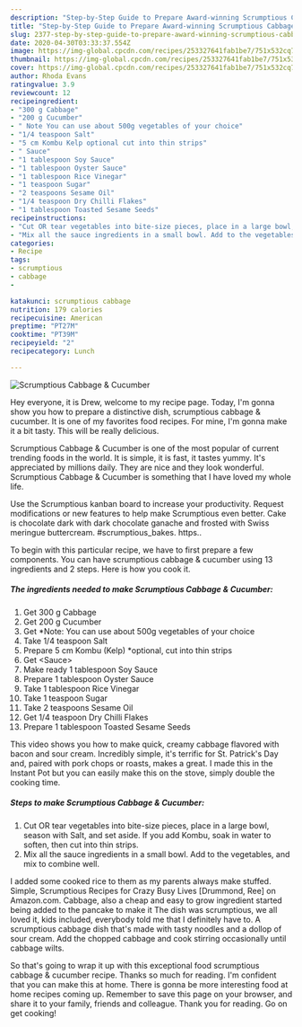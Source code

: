 ```yaml
---
description: "Step-by-Step Guide to Prepare Award-winning Scrumptious Cabbage &amp;amp; Cucumber"
title: "Step-by-Step Guide to Prepare Award-winning Scrumptious Cabbage &amp;amp; Cucumber"
slug: 2377-step-by-step-guide-to-prepare-award-winning-scrumptious-cabbage-and-amp-cucumber
date: 2020-04-30T03:33:37.554Z
image: https://img-global.cpcdn.com/recipes/253327641fab1be7/751x532cq70/scrumptious-cabbage-cucumber-recipe-main-photo.jpg
thumbnail: https://img-global.cpcdn.com/recipes/253327641fab1be7/751x532cq70/scrumptious-cabbage-cucumber-recipe-main-photo.jpg
cover: https://img-global.cpcdn.com/recipes/253327641fab1be7/751x532cq70/scrumptious-cabbage-cucumber-recipe-main-photo.jpg
author: Rhoda Evans
ratingvalue: 3.9
reviewcount: 12
recipeingredient:
- "300 g Cabbage"
- "200 g Cucumber"
- " Note You can use about 500g vegetables of your choice"
- "1/4 teaspoon Salt"
- "5 cm Kombu Kelp optional cut into thin strips"
- " Sauce"
- "1 tablespoon Soy Sauce"
- "1 tablespoon Oyster Sauce"
- "1 tablespoon Rice Vinegar"
- "1 teaspoon Sugar"
- "2 teaspoons Sesame Oil"
- "1/4 teaspoon Dry Chilli Flakes"
- "1 tablespoon Toasted Sesame Seeds"
recipeinstructions:
- "Cut OR tear vegetables into bite-size pieces, place in a large bowl, season with Salt, and set aside. If you add Kombu, soak in water to soften, then cut into thin strips."
- "Mix all the sauce ingredients in a small bowl. Add to the vegetables, and mix to combine well."
categories:
- Recipe
tags:
- scrumptious
- cabbage
- 

katakunci: scrumptious cabbage  
nutrition: 179 calories
recipecuisine: American
preptime: "PT27M"
cooktime: "PT39M"
recipeyield: "2"
recipecategory: Lunch

---
```



![Scrumptious Cabbage &amp; Cucumber](https://img-global.cpcdn.com/recipes/253327641fab1be7/751x532cq70/scrumptious-cabbage-cucumber-recipe-main-photo.jpg)

Hey everyone, it is Drew, welcome to my recipe page. Today, I'm gonna show you how to prepare a distinctive dish, scrumptious cabbage &amp; cucumber. It is one of my favorites food recipes. For mine, I'm gonna make it a bit tasty. This will be really delicious.

Scrumptious Cabbage &amp; Cucumber is one of the most popular of current trending foods in the world. It is simple, it is fast, it tastes yummy. It's appreciated by millions daily. They are nice and they look wonderful. Scrumptious Cabbage &amp; Cucumber is something that I have loved my whole life.

Use the Scrumptious kanban board to increase your productivity. Request modifications or new features to help make Scrumptious even better. Cake is chocolate dark with dark chocolate ganache and frosted with Swiss meringue buttercream. #scrumptious_bakes. https..


To begin with this particular recipe, we have to first prepare a few components. You can have scrumptious cabbage &amp; cucumber using 13 ingredients and 2 steps. Here is how you cook it.

<!--inarticleads1-->

##### The ingredients needed to make Scrumptious Cabbage &amp; Cucumber:

1. Get 300 g Cabbage
1. Get 200 g Cucumber
1. Get  *Note: You can use about 500g vegetables of your choice
1. Take 1/4 teaspoon Salt
1. Prepare 5 cm Kombu (Kelp) *optional, cut into thin strips
1. Get  &lt;Sauce&gt;
1. Make ready 1 tablespoon Soy Sauce
1. Prepare 1 tablespoon Oyster Sauce
1. Take 1 tablespoon Rice Vinegar
1. Take 1 teaspoon Sugar
1. Take 2 teaspoons Sesame Oil
1. Get 1/4 teaspoon Dry Chilli Flakes
1. Prepare 1 tablespoon Toasted Sesame Seeds


This video shows you how to make quick, creamy cabbage flavored with bacon and sour cream. Incredibly simple, it&#39;s terrific for St. Patrick&#39;s Day and, paired with pork chops or roasts, makes a great. I made this in the Instant Pot but you can easily make this on the stove, simply double the cooking time. 

<!--inarticleads2-->

##### Steps to make Scrumptious Cabbage &amp; Cucumber:

1. Cut OR tear vegetables into bite-size pieces, place in a large bowl, season with Salt, and set aside. If you add Kombu, soak in water to soften, then cut into thin strips.
1. Mix all the sauce ingredients in a small bowl. Add to the vegetables, and mix to combine well.


I added some cooked rice to them as my parents always make stuffed. Simple, Scrumptious Recipes for Crazy Busy Lives [Drummond, Ree] on Amazon.com. Cabbage, also a cheap and easy to grow ingredient started being added to the pancake to make it The dish was scrumptious, we all loved it, kids included, everybody told me that I definitely have to. A scrumptious cabbage dish that&#39;s made with tasty noodles and a dollop of sour cream. Add the chopped cabbage and cook stirring occasionally until cabbage wilts. 

So that's going to wrap it up with this exceptional food scrumptious cabbage &amp; cucumber recipe. Thanks so much for reading. I'm confident that you can make this at home. There is gonna be more interesting food at home recipes coming up. Remember to save this page on your browser, and share it to your family, friends and colleague. Thank you for reading. Go on get cooking!
